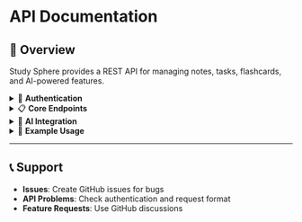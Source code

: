 # API Documentation

## 🚀 Overview

Study Sphere provides a REST API for managing notes, tasks, flashcards, and AI-powered features.

<details>
<summary>🔐 <strong>Authentication</strong></summary>

All API endpoints require JWT authentication via HTTP-only cookies.

### Auth Endpoints
```typescript
POST /api/auth/register   // User registration
POST /api/auth/login      // User login  
POST /api/auth/logout     // User logout
GET  /api/auth/session    // Check session
GET  /api/auth/me         // Get user info
```

</details>

<details>
<summary>📋 <strong>Core Endpoints</strong></summary>

### Notes
```typescript
GET    /api/notes         // Get user notes
POST   /api/notes         // Create note
PUT    /api/notes/:id     // Update note
DELETE /api/notes/:id     // Delete note
```

### Tasks  
```typescript
GET    /api/tasks         // Get user tasks
POST   /api/tasks         // Create task
PUT    /api/tasks/:id     // Update task
DELETE /api/tasks/:id     // Delete task
```

### AI Chat
```typescript
GET    /api/chats         // Get chat history
POST   /api/chats         // Save chat message
DELETE /api/chats/:id     // Delete chat
```

### Flashcards (AI-Powered)
```typescript
POST /api/copilotkit/generate-flashcards  // Generate from text
POST /api/copilotkit/explain-flashcard    // Explain flashcard
```

### Settings & Reviews
```typescript
GET  /api/user-settings   // Get preferences
PUT  /api/user-settings   // Update preferences
GET  /api/daily-reviews   // Get reviews
POST /api/daily-reviews   // Create review
```

</details>

<details>
<summary>🤖 <strong>AI Integration</strong></summary>

### CopilotKit Endpoint
```typescript
POST /api/copilotkit     // Main AI processing endpoint
```

**Powers:**
- Study buddy chat responses
- Flashcard generation from text
- Content explanations
- Study suggestions

**AI Model:** GROQ Gemma2-9B-IT

</details>

<details>
<summary>📝 <strong>Example Usage</strong></summary>

### Create a Note
```bash
curl -X POST /api/notes \
  -H "Content-Type: application/json" \
  -d '{
    "title": "Physics Notes",
    "content": "Newton'\''s laws of motion...",
    "categories": ["physics", "mechanics"]
  }'
```

### Generate Flashcards
```bash
curl -X POST /api/copilotkit/generate-flashcards \
  -H "Content-Type: application/json" \
  -d '{
    "content": "Photosynthesis is the process...",
    "count": 5,
    "difficulty": "medium"
  }'
```

</details>

---

## 📞 Support

- **Issues**: Create GitHub issues for bugs
- **API Problems**: Check authentication and request format
- **Feature Requests**: Use GitHub discussions

